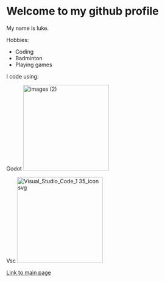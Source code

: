 <H1>Welcome to my github profile</H1>

<p> My name is luke.</p>

<p>Hobbies: </p>
<ul>
  <li>Coding</li>
  <li>Badminton</li>
  <li>Playing games</li>
</ul>


<p>I code using:</p>
<p>Godot <img width="225" height="225" alt="images (2)" src="https://github.com/user-attachments/assets/674cf24a-6aee-4d29-b974-b94e5913a6f8" />
</p>

<p>Vsc   <img width="225" height="225" alt="Visual_Studio_Code_1 35_icon svg" src="https://github.com/user-attachments/assets/6cc812af-64e2-498f-a026-c177ca5bf501" />
 </p>

<a href="https://github.com/luke-Caesar/luke-Caesar/tree/main" target="_blank" rel="noopener noreferrer">Link to main page</a>
